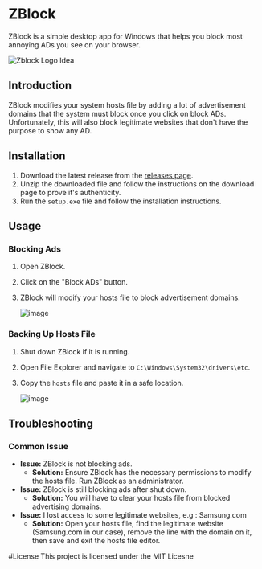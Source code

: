 # ZBlock

ZBlock is a simple desktop app for Windows that helps you block most annoying ADs you see on your browser.

![Zblock Logo Idea](https://github.com/user-attachments/assets/3002e563-610b-4d40-8f5d-146eb8b7c080)

## Introduction

ZBlock modifies your system hosts file by adding a lot of advertisement domains that the system must block once you click on block ADs. Unfortunately, this will also block legitimate websites that don't have the purpose to show any AD.

## Installation

1. Download the latest release from the [releases page](https://github.com/ObjectiveVirtual/ZBlock/releases).
2. Unzip the downloaded file and follow the instructions on the download page to prove it's authenticity.
3. Run the `setup.exe` file and follow the installation instructions.

## Usage

### Blocking Ads

1. Open ZBlock.
2. Click on the "Block ADs" button.
3. ZBlock will modify your hosts file to block advertisement domains.

   ![image](https://github.com/user-attachments/assets/608c2843-b9f5-4e4e-ba45-619b79e60fec)

### Backing Up Hosts File

1. Shut down ZBlock if it is running.
2. Open File Explorer and navigate to `C:\Windows\System32\drivers\etc`.
3. Copy the `hosts` file and paste it in a safe location.

   ![image](https://github.com/user-attachments/assets/443447b7-c2d0-42b7-a536-483e6634cf64)

## Troubleshooting

### Common Issue

- **Issue:** ZBlock is not blocking ads.
  - **Solution:** Ensure ZBlock has the necessary permissions to modify the hosts file. Run ZBlock as an administrator.
- **Issue:** ZBlock is still blocking ads after shut down.
  - **Solution:** You will have to clear your hosts file from blocked advertising domains.
- **Issue:** I lost access to some legitimate websites, e.g : Samsung.com
  - **Solution:** Open your hosts file, find the legitimate website (Samsung.com in our case), remove the line with the domain on it, then save and exit the hosts file editor.

#License
This project is licensed under the MIT Licesne
